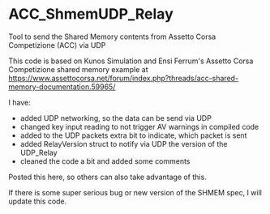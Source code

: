 # ACC_ShmemUDP_Relay

Tool to send the Shared Memory contents from Assetto Corsa Competizione (ACC) via UDP

This code is based on Kunos Simulation and Ensi Ferrum's Assetto Corsa Competizione shared memory example at
https://www.assettocorsa.net/forum/index.php?threads/acc-shared-memory-documentation.59965/

I have:
- added UDP networking, so the data can be send via UDP
- changed key input reading to not trigger AV warnings in compiled code
- added to the UDP packets extra bit to indicate, which packet is sent
- added RelayVersion struct to notify via UDP the version of the UDP_Relay
- cleaned the code a bit and added some comments

Posted this here, so others can also take advantage of this.

If there is some super serious bug or new version of the SHMEM spec, I will update this code.
